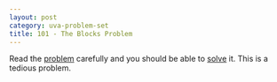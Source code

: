 ```yaml
---
layout: post
category: uva-problem-set
title: 101 - The Blocks Problem
---
```


Read the [problem](http://uva.onlinejudge.org/index.php?option=com_onlinejudge&Itemid=8&page=show_problem&problem=37)
carefully and you should be able to [solve](https://github.com/clchiou/uva-problem-set/blob/master/solved/101/101.cc)
it.  This is a tedious problem.
